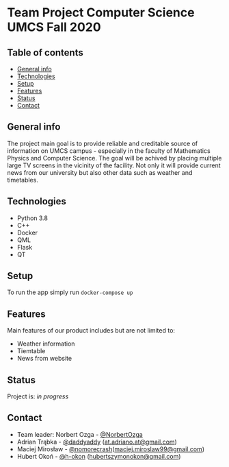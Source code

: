 # Team Project Computer Science UMCS Fall 2020

## Table of contents
* [General info](#general-info)
* [Technologies](#technologies)
* [Setup](#setup)
* [Features](#features)
* [Status](#status)
* [Contact](#contact)

## General info
 The project main goal is to provide reliable and creditable source of information on UMCS campus - especially in the faculty of
 Mathematics Physics and Computer Science. The goal will be achived by placing multiple large TV screens in the vicinity
 of the facility. Not only it will provide current news from our university but also other data such as weather and timetables.

## Technologies
* Python 3.8
* C++
* Docker
* QML
* Flask
* QT

## Setup
  To run the app simply run `docker-compose up`

## Features
Main features of our product includes but are not limited to:
* Weather information
* Tiemtable
* News from website

## Status
Project is: _in progress_


## Contact
* Team leader: Norbert Ozga - [@NorbertOzga](https://github.com/NorbertOzga)
* Adrian Trąbka - [@daddyaddy](https://github.com/daddyaddy) (at.adriano.at@gmail.com)
* Maciej Mirosław - [@nomorecrash](https://github.com/NoMoreCrash)(maciej.miroslaw99@gmail.com)
* Hubert Okoń - [@h-okon](https://github.com/h-okon) (hubertszymonokon@gmail.com)

